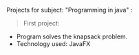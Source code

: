 Projects for subject: "Programming in java" :

> First project:
- Program solves the knapsack problem. 
- Technology used: JavaFX

